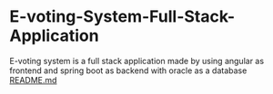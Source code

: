 # E-voting-System-Full-Stack-Application
E-voting system is a full stack application made by using angular as frontend and spring boot as backend with oracle as a database
[README.md](https://github.com/shivamAs/E-voting-System-Full-Stack-Application/files/9089378/README.md)
